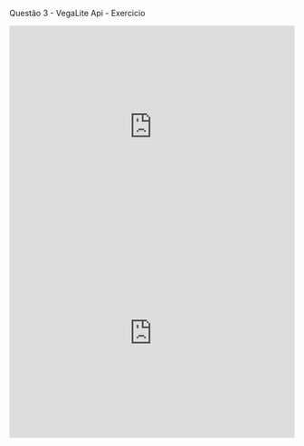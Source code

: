 Questão 3 - VegaLite Api - Exercicio

<iframe width="100%" height="358" frameborder="0"
  src="https://observablehq.com/embed/@italoca/vega-lite-api-exercicios-2022?cells=yearHorsepower"></iframe>

<iframe width="100%" height="371" frameborder="0"
  src="https://observablehq.com/embed/@italoca/vega-lite-api-exercicios-2022?cells=scatterAccMiles"></iframe>

